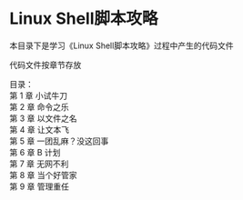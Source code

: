 # Linux Shell脚本攻略

本目录下是学习《Linux Shell脚本攻略》过程中产生的代码文件

代码文件按章节存放

目录：  
第 1 章     小试牛刀        
第 2 章     命令之乐        
第 3 章     以文件之名      
第 4 章     让文本飞        
第 5 章     一团乱麻？没这回事      
第 6 章     B 计划      
第 7 章     无网不利        
第 8 章     当个好管家      
第 9 章     管理重任        

